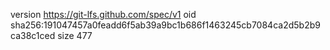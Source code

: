 version https://git-lfs.github.com/spec/v1
oid sha256:191047457a0feadd6f5ab39a9bc1b686f1463245cb7084ca2d5b2b9ca38c1ced
size 477
